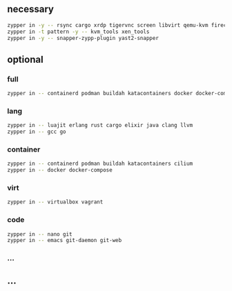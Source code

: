 
## necessary

~~~ sh
zypper in -y -- rsync cargo xrdp tigervnc screen libvirt qemu-kvm firecracker neovim htop screenfetch neofetch suse-module-tools guestfs-tools
zypper in -t pattern -y -- kvm_tools xen_tools
zypper in -y -- snapper-zypp-plugin yast2-snapper
~~~

## optional

### full

~~~ sh
zypper in -- containerd podman buildah katacontainers docker docker-compose virtualbox vagrant nano git emacs git-daemon git-web luajit erlang
~~~

### lang

~~~ sh
zypper in -- luajit erlang rust cargo elixir java clang llvm
zypper in -- gcc go
~~~

### container

~~~ sh
zypper in -- containerd podman buildah katacontainers cilium
zypper in -- docker docker-compose
~~~

### virt

~~~ sh
zypper in -- virtualbox vagrant
~~~

### code

~~~ sh
zypper in -- nano git
zypper in -- emacs git-daemon git-web
~~~

### ...

## ...













